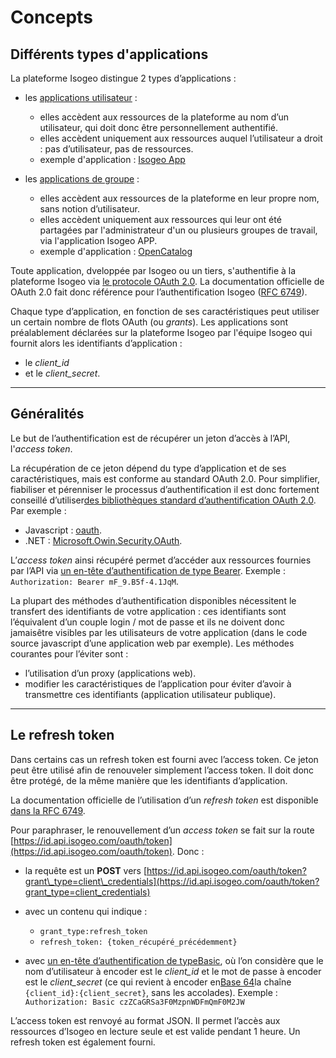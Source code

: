 # Concepts

## Différents types d'applications

La plateforme Isogeo distingue 2 types d’applications :

* les [applications utilisateur](/authentication/usersapps.md) :
  * elles accèdent aux ressources de la plateforme au nom d’un utilisateur, qui doit donc être personnellement authentifié.
  * elles accèdent uniquement aux ressources auquel l’utilisateur a droit : pas d’utilisateur, pas de ressources.
  * exemple d'application : [Isogeo App](https://app.isogeo.com)

* les [applications de groupe](/authentication/groupsapps.md) :
  * elles accèdent aux ressources de la plateforme en leur propre nom, sans notion d’utilisateur.
  * elles accèdent uniquement aux ressources qui leur ont été partagées par l'administrateur d'un ou plusieurs groupes de travail, via l'application Isogeo APP.
  * exemple d'application : [OpenCatalog](https://open.isogeo.com)

Toute application, dveloppée par Isogeo ou un tiers, s'authentifie à la plateforme Isogeo via  [le protocole OAuth 2.0](http://tools.ietf.org/html/rfc6749). La documentation officielle de OAuth 2.0 fait donc référence pour l’authentification Isogeo \([RFC 6749](http://tools.ietf.org/html/rfc6749)\).

Chaque type d’application, en fonction de ses caractéristiques peut utiliser un certain nombre de flots OAuth \(ou _grants_\). Les applications sont préalablement déclarées sur la plateforme Isogeo par l'équipe Isogeo  qui fournit alors les identifiants d’application :

* le _client\_id_
* et le _client\_secret_.

---

## Généralités

Le but de l’authentification est de récupérer un jeton d’accès à l’API, l'_access token_.

La récupération de ce jeton dépend du type d’application et de ses caractéristiques, mais est conforme au standard OAuth 2.0. Pour simplifier, fiabiliser et pérenniser le processus d’authentification il est donc fortement conseillé d’utiliser[des bibliothèques standard d’authentification OAuth 2.0](http://oauth.net/2/#client-libraries). Par exemple :

* Javascript :  [oauth](https://www.npmjs.com/package/oauth).
* .NET :  [Microsoft.Owin.Security.OAuth](https://www.nuget.org/packages/Microsoft.Owin.Security.OAuth).

L’_access token_ ainsi récupéré permet d’accéder aux ressources fournies par l’API via  [un en-tête d’authentification de type Bearer](http://tools.ietf.org/html/rfc6750#section-2). Exemple :  `Authorization: Bearer mF_9.B5f-4.1JqM`.

La plupart des méthodes d’authentification disponibles nécessitent le transfert des identifiants de votre application : ces identifiants sont l’équivalent d’un couple login / mot de passe et ils ne doivent donc jamaisêtre visibles par les utilisateurs de votre application \(dans le code source javascript d’une application web par exemple\). Les méthodes courantes pour l’éviter sont :

* l’utilisation d’un proxy \(applications web\).
* modifier les caractéristiques de l’application pour éviter d’avoir à transmettre ces identifiants \(application utilisateur publique\).

---

## Le refresh token

Dans certains cas un refresh token est fourni avec l’access token. Ce jeton peut être utilisé afin de renouveler simplement l’access token. Il doit donc être protégé, de la même manière que les identifiants d’application.

La documentation officielle de l’utilisation d’un _refresh token_ est disponible [dans la RFC 6749](http://tools.ietf.org/html/rfc6749#section-6).

Pour paraphraser, le renouvellement d’un _access token_ se fait sur la route [https://id.api.isogeo.com/oauth/token](https://id.api.isogeo.com/oauth/token). Donc :

* la requête est un **POST** vers [https://id.api.isogeo.com/oauth/token?grant\_type=client\_credentials](https://id.api.isogeo.com/oauth/token?grant_type=client_credentials)

* avec un contenu qui indique :

  * `grant_type:refresh_token`
  * `refresh_token: {token_récupéré_précédemment}`

* avec [un en-tête d’authentification de typeBasic](http://tools.ietf.org/html/rfc2617#section-2), où l’on considère que le nom d’utilisateur à encoder est le  _client\_id_ et le mot de passe à encoder est le _client\_secret_ \(ce qui revient à encoder en[Base 64](https://en.wikipedia.org/wiki/Base64)la chaîne `{client_id}:{client_secret}`, sans les accolades\). Exemple : `Authorization: Basic czZCaGRSa3F0MzpnWDFmQmF0M2JW`

L’access token est renvoyé au format JSON. Il permet l’accès aux ressources d’Isogeo en lecture seule et est valide pendant 1 heure. Un refresh token est également fourni.

